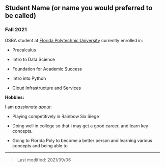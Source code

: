 ## Student Name (or name you would preferred to be called)

### Fall 2021

DSBA student at [Florida Polytechnic University](https://www.floridapoly.edu) currently enrolled in: 

- Precalculus

- Intro to Data Science

- Foundation for Academic Success

- Intro into Python

- Cloud Infrastructure and Services


**Hobbies:**

I am _passionate about_: 

- Playing competitively in Rainbow Six Siege

- Doing well in college so that i may get a good career, and learn key concepts.

- Going to Florida Poly to become a better person and learning various concepts and being able to 

***

> Last modified: 2021/09/06
